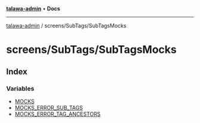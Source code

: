 [**talawa-admin**](../../../README.md) • **Docs**

***

[talawa-admin](../../../modules.md) / screens/SubTags/SubTagsMocks

# screens/SubTags/SubTagsMocks

## Index

### Variables

- [MOCKS](variables/MOCKS.md)
- [MOCKS\_ERROR\_SUB\_TAGS](variables/MOCKS_ERROR_SUB_TAGS.md)
- [MOCKS\_ERROR\_TAG\_ANCESTORS](variables/MOCKS_ERROR_TAG_ANCESTORS.md)

